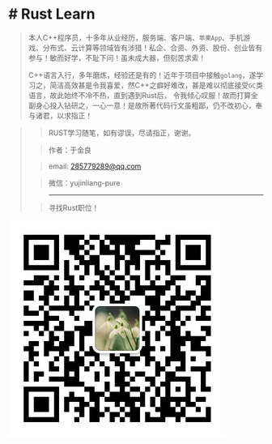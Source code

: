 # # Rust Learn
> 本人C++程序员，十多年从业经历，服务端、客户端、`苹果App`、手机游戏、分布式、云计算等领域皆有涉猎！私企、合资、外资、股份、创业皆有参与！敏而好学，不耻下问！虽未成大器，但刻苦求索！
>
> C++语言入行，多年磨炼，经验还是有的！近年于项目中接触`golang`，遂学习之，简洁高效甚是令我喜爱，然C++之癖好难改，甚是难以彻底接受`GC`类语言，故此始终不冷不热，直到遇到Rust后， 令我倾心叹服！故而打算全副身心投入钻研之，一心一意！是故所著代码行文虽粗鄙，仍不改初心，奉与诸君，以求指正！



> > RUST学习随笔，如有谬误，尽请指正，谢谢。
>
> > 作者：于金良
>
> > email: [285779289@qq.com](mailto:285779289@qq.com)
>
> > 微信：yujinliang-pure
> 
> > -----------------------
>
>> 寻找Rust职位！

![这是微信二维码图片](./mmqrcode1654076680683.png?raw=true )
